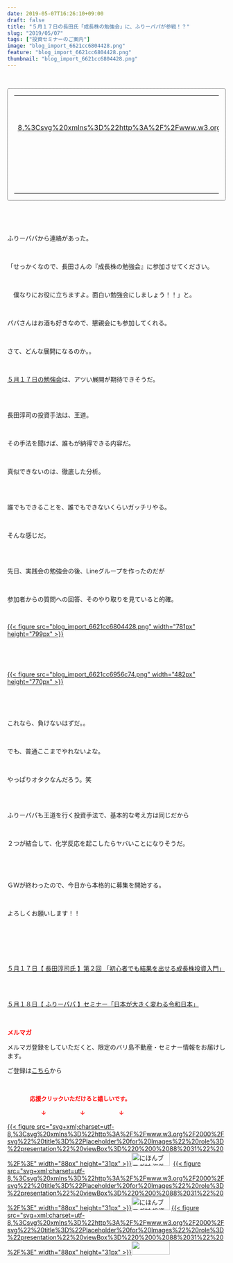 ```yaml
---
date: 2019-05-07T16:26:10+09:00
draft: false
title: "５月１７日の長田氏「成長株の勉強会」に、ふりーパパが参戦！？"
slug: "2019/05/07"
tags: ["投資セミナーのご案内"]
image: "blog_import_6621cc6804428.png"
feature: "blog_import_6621cc6804428.png"
thumbnail: "blog_import_6621cc6804428.png"
---
```

<p> </p><div contenteditable="false" style="padding: 15px; border-radius: 4px; border: 1px dotted currentColor; border-image: none;"><table border="0" cellpadding="0" cellspacing="0" style="margin: 0px; table-layout: fixed;" width="100%">	<tbody width="100%">		<tr>			<td aligin="center" style="vertical-align: middle;" width="95"><span style="text-align: center; display: block;"><a alt0="AmebaAffiliate" alt1="稼げる人の常識、稼げない人の常識" alt2="Amazon" alt3="https://images-fe.ssl-images-amazon.com/images/I/51Ft8zEBpkL._SL160_.jpg" alt4="1" href="4802110227?SubscriptionId=AKIAJLD6FH2TADXIQKDQ&amp;tag=amebablog-a2371184-22&amp;linkCode=xm2&amp;camp=2025&amp;creative=165953&amp;creativeASIN=4802110227" target="_blank">{{< figure src="svg+xml;charset=utf-8,%3Csvg%20xmlns%3D%22http%3A%2F%2Fwww.w3.org%2F2000%2Fsvg%22%20title%3D%22Placeholder%20for%20Images%22%20role%3D%22presentation%22%20viewBox%3D%220%200%201%201%22%20%2F%3E"  >}}<noscript><img alt="稼げる人の常識、稼げない人の常識" border="0" data-img="affiliate" src="https://images-fe.ssl-images-amazon.com/images/I/51Ft8zEBpkL._SL160_.jpg" style="margin: 0px; vertical-align: middle; max-width: 95px;"></noscript></a></span></td>			<td style="line-height: 1.5; padding-left: 15px; vertical-align: middle;"><a alt0="AmebaAffiliate" alt1="稼げる人の常識、稼げない人の常識" alt2="Amazon" alt3="https://images-fe.ssl-images-amazon.com/images/I/51Ft8zEBpkL._SL160_.jpg" alt4="1" href="4802110227?SubscriptionId=AKIAJLD6FH2TADXIQKDQ&amp;tag=amebablog-a2371184-22&amp;linkCode=xm2&amp;camp=2025&amp;creative=165953&amp;creativeASIN=4802110227" target="_blank">稼げる人の常識、稼げない人の常識</a>			<div style="padding: 3px 0px;">1,200円</div>			<div style="font-size: 0.83em;">Amazon</div></td>		</tr>	</tbody></table></div><p> </p><p> </p><p>ふりーパパから連絡があった。</p><p> </p><p>「せっかくなので、長田さんの『成長株の勉強会』に参加させてください。</p><p> </p><p>　僕なりにお役に立ちますよ。面白い勉強会にしましょう！！」と。</p><p> </p><p>パパさんはお酒も好きなので、懇親会にも参加してくれる。</p><p> </p><p>さて、どんな展開になるのか。。</p><p> </p><p><a href="https://ameblo.jp/baliclub/entry-12458466781.html" target="_blank">５月１７日の勉強会</a>は、アツい展開が期待できそうだ。</p><p> </p><p><br/>長田淳司の投資手法は、王道。</p><p> </p><p>その手法を聞けば、誰もが納得できる内容だ。</p><p> </p><p>真似できないのは、徹底した分析。</p><p> </p><p><br/>誰でもできることを、誰でもできないくらいガッチリやる。</p><p> </p><p>そんな感じだ。</p><p> </p><p><br/>先日、実践会の勉強会の後、Lineグループを作ったのだが</p><p> </p><p>参加者からの質問への回答、そのやり取りを見ていると的確。</p><p> </p><p><a href="blog_import_6621cc6804428.png">{{< figure src="blog_import_6621cc6804428.png" width="781px" height="799px" >}}</a></p><p> </p><p> </p><p><a href="blog_import_6621cc6956c74.png">{{< figure src="blog_import_6621cc6956c74.png" width="482px" height="770px" >}}</a></p><p> </p><p> </p><p>これなら、負けないはずだ。。</p><p> </p><p>でも、普通ここまでやれないよな。</p><p> </p><p>やっぱりオタクなんだろう。笑</p><p> </p><p><br/>ふりーパパも王道を行く投資手法で、基本的な考え方は同じだから</p><p> </p><p>２つが結合して、化学反応を起こしたらヤバいことになりそうだ。</p><p> </p><p> </p><p>ＧＷが終わったので、今日から本格的に募集を開始する。</p><p> </p><p>よろしくお願いします！！</p><p> </p><p> </p><p> </p><p><a href="https://ameblo.jp/baliclub/entry-12458466781.html" target="_blank">５月１７日【 長田淳司氏 】第２回 「初心者でも結果を出せる成長株投資入門」</a></p><p> </p><p><br/><a href="https://ameblo.jp/baliclub/entry-12458710368.html" target="_blank">５月１８日【 ふりーパパ 】セミナー「日本が大きく変わる令和日本」</a></p><p> </p><p><span style="font-weight: bold;"><span style="color: rgb(255, 0, 0);">メルマガ</span></span></p><p>メルマガ登録をしていただくと、限定のバリ島不動産・セミナー情報をお届けします。</p><p>ご登録は<a href="f9eeVI" target="_blank">こちら</a>から</p><p style="text-align: center;"> </p><p><font color="#ff0000" size="2"><strong>　　　　応援クリックいただけると嬉しいです。</strong></font></p><p><font color="#ff0000" size="2"><strong>　　　　　　↓　　　　　　↓　　　　　　↓</strong></font></p><p><a href="ranking.html?p_cid=01260127" id="&amp;blogmura_banner">{{< figure src="svg+xml;charset=utf-8,%3Csvg%20xmlns%3D%22http%3A%2F%2Fwww.w3.org%2F2000%2Fsvg%22%20title%3D%22Placeholder%20for%20Images%22%20role%3D%22presentation%22%20viewBox%3D%220%200%2088%2031%22%20%2F%3E" width="88px" height="31px" >}}<noscript><img alt="にほんブログ村 海外生活ブログ バリ島情報へ" border="0" height="31" src="//overseas.blogmura.com/bali/img/bali88_31.gif" width="88"></noscript></a>  <a href="ranking.html?p_cid=01260127" id="&amp;blogmura_banner">{{< figure src="svg+xml;charset=utf-8,%3Csvg%20xmlns%3D%22http%3A%2F%2Fwww.w3.org%2F2000%2Fsvg%22%20title%3D%22Placeholder%20for%20Images%22%20role%3D%22presentation%22%20viewBox%3D%220%200%2088%2031%22%20%2F%3E" width="88px" height="31px" >}}<noscript><img alt="にほんブログ村 投資ブログ 不動産投資へ" border="0" height="31" src="//investment.blogmura.com/hudousantoushi/img/hudousantoushi88_31.gif" width="88"></noscript></a> <a href="link.php?1804582" title="人気ブログランキングへ">{{< figure src="svg+xml;charset=utf-8,%3Csvg%20xmlns%3D%22http%3A%2F%2Fwww.w3.org%2F2000%2Fsvg%22%20title%3D%22Placeholder%20for%20Images%22%20role%3D%22presentation%22%20viewBox%3D%220%200%2088%2031%22%20%2F%3E" width="88px" height="31px" >}}<noscript><img border="0" height="31" src="https://blog.with2.net/img/banner/banner_22.gif" width="88"></noscript></a></p><p> </p>

